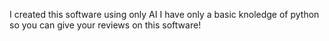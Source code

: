 I created this software using only AI I have only a basic knoledge of python so you can give your reviews on this software!
